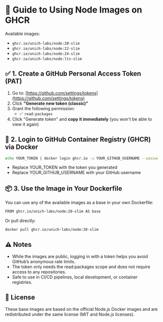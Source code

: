 # 🐳 Guide to Using Node Images on GHCR

Available images:

- `ghcr.io/unich-labs/node:20-slim`
- `ghcr.io/unich-labs/node:22-slim`
- `ghcr.io/unich-labs/node:24-slim`
- `ghcr.io/unich-labs/node:lts-slim`

## ✅ 1. Create a GitHub Personal Access Token (PAT)

1. Go to: [https://github.com/settings/tokens](https://github.com/settings/tokens)
2. Click **"Generate new token (classic)"**
3. Grant the following permission:
    - ✅ `read:packages`
4. Click "Generate token" and **copy it immediately** (you won't be able to view it again)

## 🔐 2. Login to GitHub Container Registry (GHCR) via Docker

```bash
echo YOUR_TOKEN | docker login ghcr.io -u YOUR_GITHUB_USERNAME --password-stdin
```

- Replace YOUR_TOKEN with the token you generated
- Replace YOUR_GITHUB_USERNAME with your GitHub username

## 📦 3. Use the Image in Your Dockerfile

You can use any of the available images as a base in your own Dockerfile:

```bash
FROM ghcr.io/unich-labs/node:20-slim AS base
```

Or pull directly:

```bash
docker pull ghcr.io/unich-labs/node:20-slim
```

## ⚠️ Notes

- While the images are public, logging in with a token helps you avoid GitHub’s anonymous rate limits.
- The token only needs the read:packages scope and does not require access to any repositories.
- Safe to use in CI/CD pipelines, local development, or container registries.

## 📄 License

These base images are based on the official Node.js Docker images and are redistributed under the same license (MIT and
Node.js licenses).

